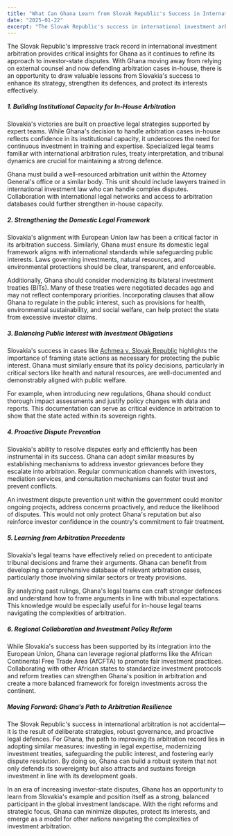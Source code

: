 ```yaml
---
title: "What Can Ghana Learn from Slovak Republic's Success in International Investment Arbitration?"
date: "2025-01-22"
excerpt: "The Slovak Republic's success in international investment arbitration offers valuable lessons for Ghana's arbitration landscape. This article explores the key factors that have contributed to Slovak Republic's success, and how Ghana can learn from these lessons."
---
```


The Slovak Republic's impressive track record in international investment arbitration provides critical insights for Ghana as it continues to refine its approach to investor-state disputes. With Ghana moving away from relying on external counsel and now defending arbitration cases in-house, there is an opportunity to draw valuable lessons from Slovakia's success to enhance its strategy, strengthen its defences, and protect its interests effectively.

##### 1. Building Institutional Capacity for In-House Arbitration

Slovakia's victories are built on proactive legal strategies supported by expert teams. While Ghana's decision to handle arbitration cases in-house reflects confidence in its institutional capacity, it underscores the need for continuous investment in training and expertise. Specialized legal teams familiar with international arbitration rules, treaty interpretation, and tribunal dynamics are crucial for maintaining a strong defence.

Ghana must build a well-resourced arbitration unit within the Attorney General's office or a similar body. This unit should include lawyers trained in international investment law who can handle complex disputes. Collaboration with international legal networks and access to arbitration databases could further strengthen in-house capacity.

##### 2. Strengthening the Domestic Legal Framework

Slovakia's alignment with European Union law has been a critical factor in its arbitration success. Similarly, Ghana must ensure its domestic legal framework aligns with international standards while safeguarding public interests. Laws governing investments, natural resources, and environmental protections should be clear, transparent, and enforceable.

Additionally, Ghana should consider modernizing its bilateral investment treaties (BITs). Many of these treaties were negotiated decades ago and may not reflect contemporary priorities. Incorporating clauses that allow Ghana to regulate in the public interest, such as provisions for health, environmental sustainability, and social welfare, can help protect the state from excessive investor claims.

##### 3. Balancing Public Interest with Investment Obligations

Slovakia's success in cases like [Achmea v. Slovak Republic](https://pca-cpa.org/en/cases/28/) highlights the importance of framing state actions as necessary for protecting the public interest. Ghana must similarly ensure that its policy decisions, particularly in critical sectors like health and natural resources, are well-documented and demonstrably aligned with public welfare.

For example, when introducing new regulations, Ghana should conduct thorough impact assessments and justify policy changes with data and reports. This documentation can serve as critical evidence in arbitration to show that the state acted within its sovereign rights.

##### 4. Proactive Dispute Prevention

Slovakia's ability to resolve disputes early and efficiently has been instrumental in its success. Ghana can adopt similar measures by establishing mechanisms to address investor grievances before they escalate into arbitration. Regular communication channels with investors, mediation services, and consultation mechanisms can foster trust and prevent conflicts.

An investment dispute prevention unit within the government could monitor ongoing projects, address concerns proactively, and reduce the likelihood of disputes. This would not only protect Ghana's reputation but also reinforce investor confidence in the country's commitment to fair treatment.

##### 5. Learning from Arbitration Precedents

Slovakia's legal teams have effectively relied on precedent to anticipate tribunal decisions and frame their arguments. Ghana can benefit from developing a comprehensive database of relevant arbitration cases, particularly those involving similar sectors or treaty provisions.

By analyzing past rulings, Ghana's legal teams can craft stronger defences and understand how to frame arguments in line with tribunal expectations. This knowledge would be especially useful for in-house legal teams navigating the complexities of arbitration.

##### 6. Regional Collaboration and Investment Policy Reform

While Slovakia's success has been supported by its integration into the European Union, Ghana can leverage regional platforms like the African Continental Free Trade Area (AfCFTA) to promote fair investment practices. Collaborating with other African states to standardize investment protocols and reform treaties can strengthen Ghana's position in arbitration and create a more balanced framework for foreign investments across the continent.

##### Moving Forward: Ghana's Path to Arbitration Resilience

The Slovak Republic's success in international arbitration is not accidental—it is the result of deliberate strategies, robust governance, and proactive legal defences. For Ghana, the path to improving its arbitration record lies in adopting similar measures: investing in legal expertise, modernizing investment treaties, safeguarding the public interest, and fostering early dispute resolution. By doing so, Ghana can build a robust system that not only defends its sovereignty but also attracts and sustains foreign investment in line with its development goals.

In an era of increasing investor-state disputes, Ghana has an opportunity to learn from Slovakia's example and position itself as a strong, balanced participant in the global investment landscape. With the right reforms and strategic focus, Ghana can minimize disputes, protect its interests, and emerge as a model for other nations navigating the complexities of investment arbitration.
